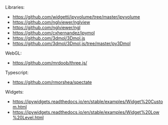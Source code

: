 Libraries:

- https://github.com/widgetti/ipyvolume/tree/master/ipyvolume
- https://github.com/nglviewer/nglview
- https://github.com/nglviewer/ngl
- https://github.com/cxhernandez/ipymol
- https://github.com/3dmol/3Dmol.js
- https://github.com/3dmol/3Dmol.js/tree/master/py3Dmol

WebGL:

- https://github.com/mrdoob/three.js/

Typescript:

- https://github.com/rmorshea/spectate

Widgets:

- https://ipywidgets.readthedocs.io/en/stable/examples/Widget%20Custom.html
- https://ipywidgets.readthedocs.io/en/stable/examples/Widget%20Low%20Level.html

